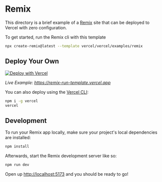 # Remix

This directory is a brief example of a [Remix](https://remix.run/docs) site that can be deployed to Vercel with zero configuration.

To get started, run the Remix cli with this template

```sh
npx create-remix@latest --template vercel/vercel/examples/remix
```

## Deploy Your Own

[![Deploy with Vercel](https://vercel.com/button)](https://vercel.com/new/clone?repository-url=https://github.com/khulnasoft/devship/tree/main/examples/remix&template=remix)

_Live Example: https://remix-run-template.vercel.app_

You can also deploy using the [Vercel CLI](https://vercel.com/docs/cli):

```sh
npm i -g vercel
vercel
```

## Development

To run your Remix app locally, make sure your project's local dependencies are installed:

```sh
npm install
```

Afterwards, start the Remix development server like so:

```sh
npm run dev
```

Open up [http://localhost:5173](http://localhost:5173) and you should be ready to go!
